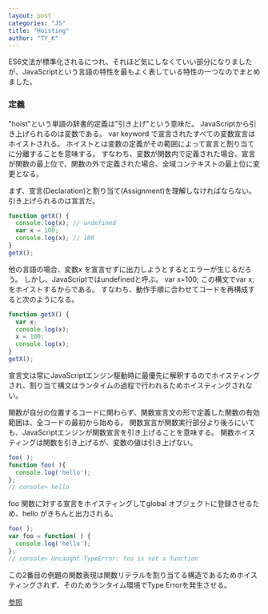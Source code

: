 ```yaml
---
layout: post
categories: "JS"
title: "Hoisting"
author: "TY_K"
---
```


ES6文法が標準化されるにつれ、それほど気にしなくていい部分になりましたが、JavaScriptという言語の特性を最もよく表している特性の一つなのでまとめました。

### 定義

"hoist"という単語の辞書的定義は"引き上げ"という意味だ。 JavaScriptから引き上げられるのは変数である。 var keyword で宣言されたすべての変数宣言はホイストされる。 ホイストとは変数の定義がその範囲によって宣言と割り当てに分離することを意味する。 すなわち、変数が関数内で定義された場合、宣言が関数の最上位で、関数の外で定義された場合、全域コンテキストの最上位に変更となる。

まず、宣言(Declaration)と割り当て(Assignment)を理解しなければならない。 引き上げられるのは宣言だ。

```javascript
function getX() {
  console.log(x); // undefined
  var x = 100;
  console.log(x); // 100
}
getX();
```
他の言語の場合、変数x を宣言せずに出力しようとするとエラーが生じるだろう。 しかし、JavaScriptではundefinedと呼ぶ。 var x=100; この構文でvar x;をホイストするからである。 すなわち、動作手順に合わせてコードを再構成すると次のようになる。

```javascript
function getX() {
  var x;
  console.log(x);
  x = 100;
  console.log(x);
}
getX();
```
宣言文は常にJavaScriptエンジン駆動時に最優先に解釈するのでホイスティングされ、割り当て構文はランタイムの過程で行われるためホイスティングされない。

関数が自分の位置するコードに関わらず、関数宣言文の形で定義した関数の有効範囲は、全コードの最初から始める。 関数宣言が関数実行部分より後ろにいても、JavaScriptエンジンが関数宣言を引き上げることを意味する。 関数ホイスティングは関数を引き上げるが、変数の値は引き上げない。

```javascript
foo( );
function foo( ){
  console.log('hello');
};
// console> hello
```
foo 関数に対する宣言をホイスティングしてglobal オブジェクトに登録させるため、hello がきちんと出力される。

```javascript
foo( );
var foo = function( ) {
  console.log('hello');
};
// console> Uncaught TypeError: foo is not a function
```
この2番目の例題の関数表現は関数リテラルを割り当てる構造であるためホイスティングされず、そのためランタイム環境でType Errorを発生させる。

[参照][Hoisting]

[Hoisting]: https://github.com/JaeYeopHan/Interview_Question_for_Beginner/tree/master/JavaScript#hoisting "Hoisting"